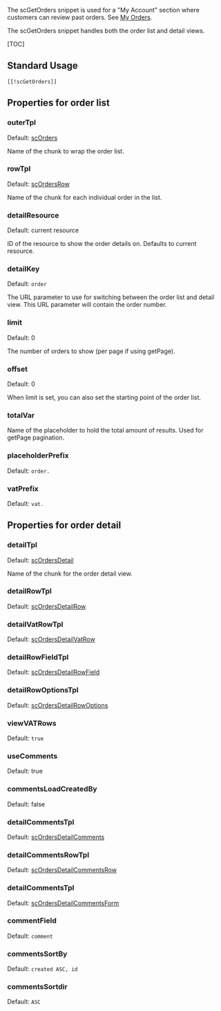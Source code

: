 The scGetOrders snippet is used for a "My Account" section where customers can review past orders. See [My Orders](../Frontend/Checkout/My_Orders).

The scGetOrders snippet handles both the order list and detail views. 

[TOC]

## Standard Usage

````
[[!scGetOrders]]
````

## Properties for order list

### outerTpl

Default: [scOrders](../Chunks/scOrders)

Name of the chunk to wrap the order list. 

### rowTpl

Default: [scOrdersRow](../Chunks/scOrdersRow)

Name of the chunk for each individual order in the list. 

### detailResource

Default: current resource

ID of the resource to show the order details on. Defaults to current resource.

### detailKey

Default: `order`

The URL parameter to use for switching between the order list and detail view. This URL parameter will contain the order number. 

### limit

Default: 0

The number of orders to show (per page if using getPage).

### offset

Default: 0

When limit is set, you can also set the starting point of the order list. 

### totalVar

Name of the placeholder to hold the total amount of results. Used for getPage pagination.

### placeholderPrefix

Default: `order.`

### vatPrefix

Default: `vat.`


## Properties for order detail

### detailTpl

Default: [scOrdersDetail](../Chunks/scOrdersDetail)

Name of the chunk for the order detail view. 

### detailRowTpl

Default: [scOrdersDetailRow](../Chunks/scOrdersDetailRow)

### detailVatRowTpl

Default: [scOrdersDetailVatRow](../Chunks/scOrdersDetailVatRow)

### detailRowFieldTpl

Default: [scOrdersDetailRowField](../Chunks/scOrdersDetailRowField)

### detailRowOptionsTpl

Default: [scOrdersDetailRowOptions](../Chunks/scOrdersDetailRowOptions)

### viewVATRows

Default: `true`

### useComments

Default: true

### commentsLoadCreatedBy

Default: false

### detailCommentsTpl

Default: [scOrdersDetailComments](../Chunks/scOrdersDetailComments)

### detailCommentsRowTpl

Default: [scOrdersDetailCommentsRow](../Chunks/scOrdersDetailCommentsRow)

### detailCommentsTpl

Default: [scOrdersDetailCommentsForm](../Chunks/scOrdersDetailCommentsForm)

### commentField

Default: `comment`

### commentsSortBy

Default: `created ASC, id`

### commentsSortdir

Default: `ASC`

